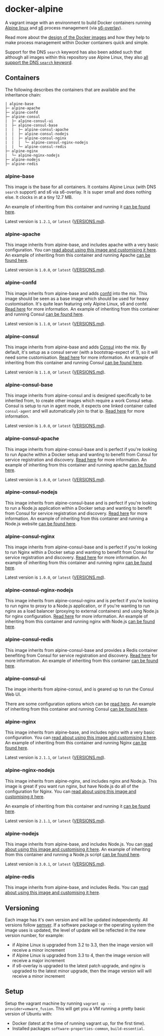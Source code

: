 docker-alpine
=============

A vagrant image with an environment to build Docker containers running [Alpine linux][alpinelinux] and [s6][s6] process management (via [s6-overlay][s6overlay]).

Read more about the [design of the Docker images][dockeralpinedesign] and how they help to make process management within Docker containers quick and simple.

Support for the DNS `search` keyword has also been added such that although all images within this repository use Alpine Linux, they also [all support the DNS `search` keyword][alpinebasedns].

## Containers

The following describes the containers that are available and the inheritance chain:

```
| alpine-base
├─ alpine-apache
├─ alpine-confd
├─ alpine-consul
|  ├─ alpine-consul-ui
|  ├─ alpine-consul-base
|  |  ├─ alpine-consul-apache
|  |  ├─ alpine-consul-nodejs
|  |  ├─ alpine-consul-nginx
|  |  |  └─ alpine-consul-nginx-nodejs
|  |  └─ alpine-consul-redis
├─ alpine-nginx
|  └─ alpine-nginx-nodejs
├─ alpine-nodejs
├─ alpine-redis
```

### alpine-base

This image is the base for all containers. It contains Alpine Linux (with DNS `search` support) and s6 via s6-overlay. It is super small and does nothing else. It clocks in at a tiny 12.7 MB.

An example of inheriting from this container and running it [can be found here](https://github.com/smebberson/docker-alpine/tree/master/examples/user-alpine).

Latest version is `1.2.1`, or `latest` ([VERSIONS.md](https://github.com/smebberson/docker-alpine/blob/master/alpine-base/VERSIONS.md)).

### alpine-apache

This image inherits from alpine-base, and includes apache with a very basic configuration. You can [read about using this image and customising it here](https://github.com/smebberson/docker-alpine/tree/master/alpine-apache). An example of inheriting from this container and running Apache [can be found here](https://github.com/smebberson/docker-alpine/tree/master/examples/user-apache).

Latest version is `1.0.0`, or `latest` ([VERSIONS.md](https://github.com/smebberson/docker-alpine/blob/master/alpine-apache/VERSIONS.md)).

### alpine-confd

This image inherits from alpine-base and adds [confd][confd] into the mix. This image should be seen as a base image which should be used for heavy customisation. It's quite lean featuring only Alpine Linux, s6 and confd. [Read here](https://github.com/smebberson/docker-alpine/tree/master/alpine-confd) for more information. An example of inheriting from this container and running Consul [can be found here](https://github.com/smebberson/docker-alpine/tree/master/examples/user-confd).

Latest version is `1.1.0`, or `latest` ([VERSIONS.md](https://github.com/smebberson/docker-alpine/blob/master/alpine-confd/VERSIONS.md)).

### alpine-consul

This image inherits from alpine-base and adds [Consul][consul] into the mix. By default, it's setup as a consul server (with a bootstrap-expect of 1), so it will need some customisation. [Read here](https://github.com/smebberson/docker-alpine/tree/master/alpine-consul) for more information. An example of inheriting from this container and running Consul [can be found here](https://github.com/smebberson/docker-alpine/tree/master/examples/user-consul).

Latest version is `1.1.0`, or `latest` ([VERSIONS.md](https://github.com/smebberson/docker-alpine/blob/master/alpine-consul/VERSIONS.md)).

### alpine-consul-base

This image inherits from alpine-consul and is designed specifically to be inherited from, to create other images which require a work Consul setup. Consul is setup to run in agent mode, it expects one linked container called `consul-agent` and will automatically join to that ip. [Read here](https://github.com/smebberson/docker-alpine/tree/master/alpine-consul-base) for more information.

Latest version is `1.0.0`, or `latest` ([VERSIONS.md](https://github.com/smebberson/docker-alpine/blob/master/alpine-consul-base/VERSIONS.md)).

### alpine-consul-apache

This image inherits from alpine-consul-base and is perfect if you're looking to run Apache within a Docker setup and wanting to benefit from Consul for service registration and discovery. [Read here](https://github.com/smebberson/docker-alpine/tree/master/alpine-consul-apache) for more information. An example of inheriting from this container and running apache [can be found here](https://github.com/smebberson/docker-alpine/tree/master/examples/user-consul-apache).

Latest version is `1.0.0`, or `latest` ([VERSIONS.md](https://github.com/smebberson/docker-alpine/blob/master/alpine-consul-apache/VERSIONS.md)).

### alpine-consul-nodejs

This image inherits from alpine-consul-base and is perfect if you're looking to run a Node.js application within a Docker setup and wanting to benefit from Consul for service registration and discovery. [Read here](https://github.com/smebberson/docker-alpine/tree/master/alpine-consul-nodejs) for more information. An example of inheriting from this container and running a Node.js website [can be found here](https://github.com/smebberson/docker-alpine/tree/master/examples/user-consul-nodejs).

### alpine-consul-nginx

This image inherits from alpine-consul-base and is perfect if you're looking to run Nginx within a Docker setup and wanting to benefit from Consul for service registration and discovery. [Read here](https://github.com/smebberson/docker-alpine/tree/master/alpine-consul-nginx) for more information. An example of inheriting from this container and running nginx [can be found here](https://github.com/smebberson/docker-alpine/tree/master/examples/user-consul-nginx).

Latest version is `1.0.0`, or `latest` ([VERSIONS.md](https://github.com/smebberson/docker-alpine/blob/master/alpine-consul-nginx/VERSIONS.md)).

### alpine-consul-nginx-nodejs

This image inherits from alpine-consul-nginx and is perfect if you're looking to run nginx to proxy to a Node.js application, or if you're wanting to run nginx as a load balancer (proxying to external containers) and using Node.js for nginx configuration. [Read here](https://github.com/smebberson/docker-alpine/tree/master/alpine-consul-nginx-nodejs) for more information. An example of inheriting from this container and running nginx with Node.js [can be found here](https://github.com/smebberson/docker-alpine/tree/master/examples/user-consul-nginx-nodejs).

### alpine-consul-redis

This image inherits from alpine-consul-base and provides a Redis container benefiting from Consul for service registration and discovery. [Read here](https://github.com/smebberson/docker-alpine/tree/master/alpine-consul-redis) for more information. An example of inheriting from this container [can be found here](https://github.com/smebberson/docker-alpine/tree/master/examples/user-consul-redis).

### alpine-consul-ui

The image inherits from alpine-consul, and is geared up to run the Consul Web UI.

There are some configuration options which can be [read here](https://github.com/smebberson/docker-alpine/tree/master/alpine-consul-ui). An example of inheriting from this container and running Consul [can be found here](https://github.com/smebberson/docker-alpine/tree/master/examples/user-consul-ui).

### alpine-nginx

This image inherits from alpine-base, and includes nginx with a very basic configuration. You can [read about using this image and customising it here](https://github.com/smebberson/docker-alpine/tree/master/alpine-nginx). An example of inheriting from this container and running Nginx [can be found here](https://github.com/smebberson/docker-alpine/tree/master/examples/user-nginx).

Latest version is `2.1.1`, or `latest` ([VERSIONS.md](https://github.com/smebberson/docker-alpine/blob/master/alpine-nginx/VERSIONS.md)).

### alpine-nginx-nodejs

This image inherits from alpine-nginx, and includes nginx and Node.js. This image is great if you want run nginx, but have Node.js do all of the configuration for Nginx. You can [read about using this image and customising it here](https://github.com/smebberson/docker-alpine/tree/master/alpine-nginx-nodejs).

An example of inheriting from this container and running it [can be found here](https://github.com/smebberson/docker-alpine/tree/master/examples/user-nginx-nodejs).

Latest version is `2.1.1`, or `latest` ([VERSIONS.md](https://github.com/smebberson/docker-alpine/blob/master/alpine-nginx-nodejs/VERSIONS.md)).

### alpine-nodejs

This image inherits from alpine-base, and includes Node.js. You can [read about using this image and customising it here](https://github.com/smebberson/docker-alpine/tree/master/alpine-nodejs). An example of inheriting from this container and running a Node.js script [can be found here](https://github.com/smebberson/docker-alpine/tree/master/examples/user-nodejs).

Latest version is `3.0.1`, or `latest` ([VERSIONS.md](https://github.com/smebberson/docker-alpine/blob/master/alpine-nodejs/VERSIONS.md)).

### alpine-redis

This image inherits from alpine-base, and includes Redis. You can [read about using this image and customising it here](https://github.com/smebberson/docker-alpine/tree/master/alpine-redis).

## Versioning

Each image has it's own version and will be updated independently. All versions follow [semver](semver). If a software package or the operating system the image uses is updated, the level of update will be reflected in the new version number, for example:

- if Alpine Linux is upgraded from 3.2 to 3.3, then the image version will receive a minor increment
- if Alpine Linux is upgraded from 3.3 to 4, then the image version will receive a major increment
- if s6-overlay is upgraded to the latest patch upgrade, and nginx is upgraded to the latest minor upgrade, then the image version will will receive a minor increment

## Setup

Setup the vagrant machine by running `vagrant up --provider=vmware_fusion`. This will get you a VM running a pretty basic version of Ubuntu with:

- Docker (latest at the time of running vagrant up, for the first time).
- Installed packages `software-properties-common`, `build-essential`.

[alpinelinux]: https://www.alpinelinux.org/
[s6]: http://skarnet.org/software/s6/
[s6overlay]: https://github.com/just-containers/s6-overlay
[consul]: https://consul.io/
[semver]: http://semver.org/
[confd]: https://github.com/kelseyhightower/confd
[dockeralpinedesign]: https://github.com/smebberson/docker-alpine/blob/master/DESIGN.md
[alpinebasedns]: https://github.com/smebberson/docker-alpine/tree/master/alpine-base#dns
